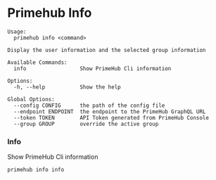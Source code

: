 
# Primehub Info

```
Usage: 
  primehub info <command>

Display the user information and the selected group information

Available Commands:
  info                 Show PrimeHub Cli information

Options:
  -h, --help           Show the help

Global Options:
  --config CONFIG      the path of the config file
  --endpoint ENDPOINT  the endpoint to the PrimeHub GraphQL URL
  --token TOKEN        API Token generated from PrimeHub Console
  --group GROUP        override the active group

```


### Info

Show PrimeHub Cli information


```
primehub info info
```
 


 


 
